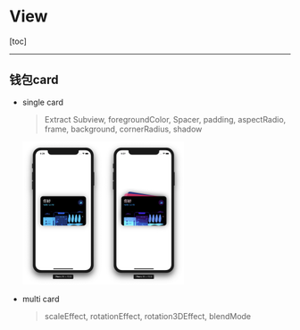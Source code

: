 # View

[toc]

------

## 钱包card

- single card

  > Extract Subview,  foregroundColor, Spacer, padding, aspectRadio, frame, background, cornerRadius, shadow

  <img src="ScreenShots/SingleCard.png" alt="SingleCard" style="zoom:25%;" /><img src="ScreenShots/MultiCard.png" alt="MultiCard" style="zoom:25%;" />
  
- multi card

  > scaleEffect, rotationEffect, rotation3DEffect, blendMode

